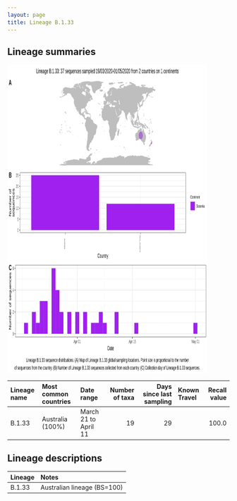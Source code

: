 ```yaml
---
layout: page
title: Lineage B.1.33
---
```




<h2> Lineage summaries</h2>

<img src="../assets/images/B.1.33.svg" alt="B.1.33 lineage summary figure" width="90%" height="700px" />


| Lineage name | Most common countries | Date range | Number of taxa |  Days since last sampling | Known Travel | Recall value |
|:-----|:-----|:-------|-------:|-------:|:---------|--------:|
| B.1.33 | Australia (100%) | March 21 to April 11 | 19 | 29 |  | 100.0 |

<h2>Lineage descriptions</h2>

| Lineage | Notes |
|:-----|:-----|
| B.1.33 | Australian lineage (BS=100) |

